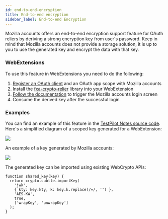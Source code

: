 ```yaml
---
id: end-to-end-encryption
title: End-to-end encryption
sidebar_label: End-to-end Encryption
---
```


Mozilla accounts offers an end-to-end encryption support feature for OAuth reliers by deriving a strong encryption key from user's password. Keep in mind that Mozilla accounts does not provide a storage solution, it is up to you to use the generated key and encrypt the data with that key.

### WebExtensions

To use this feature in WebExtensions you need to do the following:

1.  [Register an OAuth client](https://developer.mozilla.org/en-US/docs/Mozilla/Tech/Firefox_Accounts/Introduction#OAuth_2.0_API) and an OAuth app scope with Mozilla accounts
2.  Install the [fxa-crypto-relier](https://github.com/mozilla/fxa-crypto-relier) library into your WebExtension
3.  [Follow the documentation](https://github.com/mozilla/fxa-crypto-relier/tree/master/docs) to trigger the Mozilla accounts login screen
4.  Consume the derived key after the successful login

### Examples

You can find an example of this feature in the [TestPilot Notes source code](https://github.com/mozilla/notes/blob/5be89e52956182e57356b7ba9102d57cdb72be6f/src/background.js#L53-L72). Here's a simplified diagram of a scoped key generated for a WebExtension:

![](https://www.lucidchart.com/publicSegments/view/53ce9405-4ab6-481f-b8fe-0d47c0d29723/image.jpeg)

An example of a key generated by Mozilla accounts: 

![](https://i.imgur.com/GdXHWVu.jpg)

The generated key can be imported using existing WebCrypto APIs:

```
function shared_key(key) {
  return crypto.subtle.importKey(
    'jwk',
    { kty: key.kty, k: key.k.replace(/=/, '') },
    'AES-KW',
    true,
    ['wrapKey', 'unwrapKey']
  );
}
```